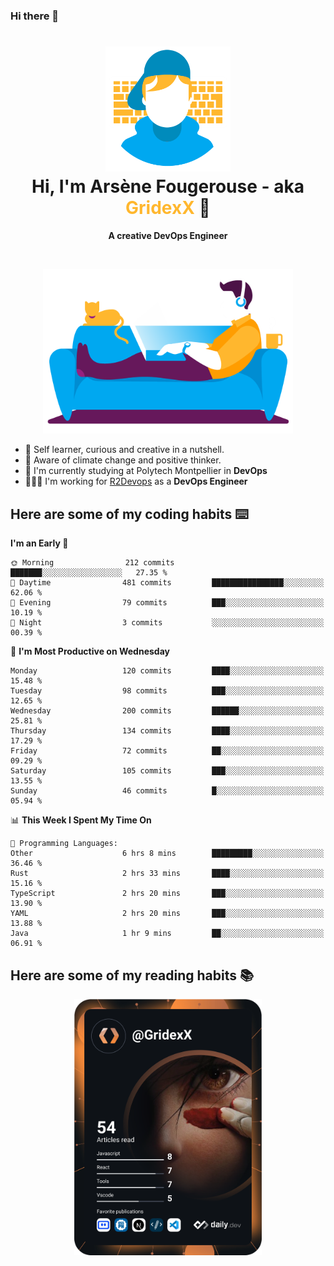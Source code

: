 ### Hi there 👋

<!--
**GridexX/gridexx** is a ✨ _special_ ✨ repository because its `README.md` (this file) appears on your GitHub profile.

Here are some ideas to get you started:

- 🔭 I’m currently working on ...
- 🌱 I’m currently learning ...
- 👯 I’m looking to collaborate on ...
- 🤔 I’m looking for help with ...
- 💬 Ask me about ...
- 📫 How to reach me: ...
- 😄 Pronouns: ...
- ⚡ Fun fact: ...
-->


<!-- Header -->
<h1 align="center">
  <img src="./images/user_profile.png" width="200">
  <br>
  Hi, I'm Arsène Fougerouse - aka <span style="color:#ffb72e">GridexX</span> 👋
</h1>


<p align="center">
  <b>A creative DevOps Engineer </b>
</p>
<br/>
<p align="center">
  <img src="./images/man_couch.png" width="400">
</p>

- 🎨 Self learner, curious and creative in a nutshell. 
- 🌱 Aware of climate change and positive thinker.
- 📕 I'm currently studying at Polytech Montpellier in **DevOps**
- 👨🏻‍💻 I'm working for [R2Devops](https://r2devops.io) as a **DevOps Engineer**


## Here are some of my coding habits ⌨️

<!-- Add a section about tech and Ops stack
  Like this one : https://github.com/Xanthus58#-tech-stack
-->
<!--START_SECTION:waka-->
**I'm an Early 🐤** 

```text
🌞 Morning                212 commits         ███████░░░░░░░░░░░░░░░░░░   27.35 % 
🌆 Daytime                481 commits         ████████████████░░░░░░░░░   62.06 % 
🌃 Evening                79 commits          ███░░░░░░░░░░░░░░░░░░░░░░   10.19 % 
🌙 Night                  3 commits           ░░░░░░░░░░░░░░░░░░░░░░░░░   00.39 % 
```
📅 **I'm Most Productive on Wednesday** 

```text
Monday                   120 commits         ████░░░░░░░░░░░░░░░░░░░░░   15.48 % 
Tuesday                  98 commits          ███░░░░░░░░░░░░░░░░░░░░░░   12.65 % 
Wednesday                200 commits         ██████░░░░░░░░░░░░░░░░░░░   25.81 % 
Thursday                 134 commits         ████░░░░░░░░░░░░░░░░░░░░░   17.29 % 
Friday                   72 commits          ██░░░░░░░░░░░░░░░░░░░░░░░   09.29 % 
Saturday                 105 commits         ███░░░░░░░░░░░░░░░░░░░░░░   13.55 % 
Sunday                   46 commits          █░░░░░░░░░░░░░░░░░░░░░░░░   05.94 % 
```


📊 **This Week I Spent My Time On** 

```text
💬 Programming Languages: 
Other                    6 hrs 8 mins        █████████░░░░░░░░░░░░░░░░   36.46 % 
Rust                     2 hrs 33 mins       ████░░░░░░░░░░░░░░░░░░░░░   15.16 % 
TypeScript               2 hrs 20 mins       ███░░░░░░░░░░░░░░░░░░░░░░   13.90 % 
YAML                     2 hrs 20 mins       ███░░░░░░░░░░░░░░░░░░░░░░   13.88 % 
Java                     1 hr 9 mins         ██░░░░░░░░░░░░░░░░░░░░░░░   06.91 % 
```


<!--END_SECTION:waka-->

## Here are some of my reading habits 📚
<div  align="center">
  <img src="./images/devcard.svg" width="300">
</div>
